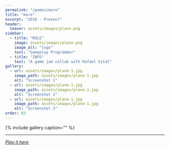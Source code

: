 ```yaml
---
permalink: "/games/more"
title: "more"
excerpt: "2016 - Present"
header:
  teaser: assets/images/plane.png
sidebar:
  - title: "ROLE"
    image: assets/images/plane.png
    image_alt: "logo"
    text: "Gameplay Programmer"
  - title: "INFO"
    text: "A game jam collab with Rafael Vital"
gallery:
  - url: assets/images/plane-1.jpg
    image_path: assets/images/plane-1.jpg
    alt: "Screenshot 1"
  - url: assets/images/plane-1.jpg
    image_path: assets/images/plane-1.jpg
    alt: "Screenshot 2"
  - url: assets/images/plane-1.jpg
    image_path: assets/images/plane-1.jpg
    alt: "Screenshot 3"
order: 03
---
```


{% include gallery caption="" %}



------







[*Play it here*]()